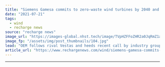 ```yaml
---
title: "Siemens Gamesa commits to zero-waste wind turbines by 2040 and recyclable blades by decade's end"
date: "2021-07-21"
tags: 
  - wind
  - recharge news
source: "recharge news"
image_url: "https://images-global.nhst.tech/image/TVpHZFFoZHR2a0JqRmZ1aW5mbEx1VmpWalZHT1BaRnFreThvZ3RhNDBFND0=/nhst/binary/20d3e5bb4f749a5e21047bbf2a169264"
image_fp: "/assets/img/post_thumbnails/104.jpg"
lead: "OEM follows rival Vestas and heeds recent call by industry group WindEurope to avoid blade dumping"
article_url: "https://www.rechargenews.com/wind/siemens-gamesa-commits-to-zero-waste-wind-turbines-by-2040-and-recyclable-blades-by-decades-end/2-1-1043049"
---
```


---
